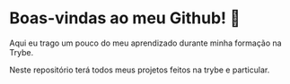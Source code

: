 # Boas-vindas ao meu Github! :rocket:

Aqui eu trago um pouco do meu aprendizado durante minha formação na Trybe.

Neste repositório terá todos meus projetos feitos na trybe e particular.
